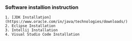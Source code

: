 ### Software installion instruction

    1. [JDK Installation](https://www.oracle.com/in/java/technologies/downloads/)
    2. Eclipse Installation
    3. Intellij Installation
    4. Visual Studio Code Installation